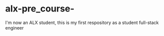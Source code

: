 # alx-pre_course-
I'm now an ALX student, this is my first respository as a student full-stack engineer 
